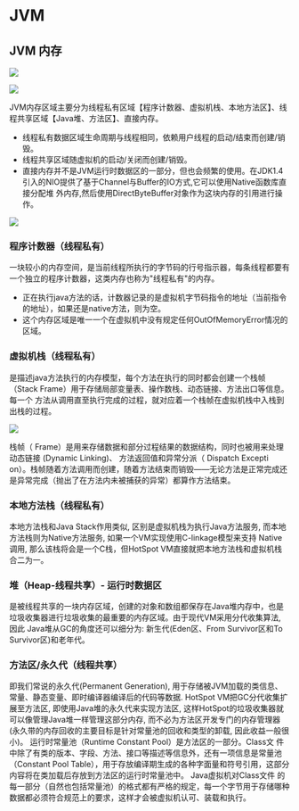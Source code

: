 # JVM
## JVM 内存

![](https://p0.meituan.net/travelcube/132ba6ba720f2bfc6c69b1ce490f7c87693987.jpg)

![](https://box.kancloud.cn/8a541a860d5224d8600f0033eba1422c_605x467.jpg)

JVM内存区域主要分为线程私有区域【程序计数器、虚拟机栈、本地方法区】、线程共享区域【Java堆、方法区】、直接内存。
- 线程私有数据区域生命周期与线程相同，依赖用户线程的启动/结束而创建/销毁。
- 线程共享区域随虚拟机的启动/关闭而创建/销毁。
- 直接内存并不是JVM运行时数据区的一部分，但也会频繁的使用。在JDK1.4引入的NIO提供了基于Channel与Buffer的IO方式,它可以使用Native函数库直接分配堆
外内存,然后使用DirectByteBuffer对象作为这块内存的引用进行操作。

![](https://box.kancloud.cn/4e394e6496424148e28cceff0de8c460_605x397.jpg)

### 程序计数器（线程私有）
一块较小的内存空间，是当前线程所执行的字节码的行号指示器，每条线程都要有一个独立的程序计数器，这类内存也称为"线程私有"的内存。
- 正在执行java方法的话，计数器记录的是虚拟机字节码指令的地址（当前指令的地址），如果还是native方法，则为空。
- 这个内存区域是唯一一个在虚拟机中没有规定任何OutOfMemoryError情况的区域。

### 虚拟机栈（线程私有）
是描述java方法执行的内存模型，每个方法在执行的同时都会创建一个栈帧（Stack Frame）用于存储局部变量表、操作数栈、动态链接、方法出口等信息。每一个
方法从调用直至执行完成的过程，就对应着一个栈帧在虚拟机栈中入栈到出栈的过程。

![](https://box.kancloud.cn/aa2081a0788d7b93eb61038a19b142fd_407x403.png)

栈帧（ Frame）是用来存储数据和部分过程结果的数据结构，同时也被用来处理动态链接 (Dynamic Linking)、 方法返回值和异常分派（ Dispatch Excepti
on）。栈帧随着方法调用而创建，随着方法结束而销毁——无论方法是正常完成还是异常完成（抛出了在方法内未被捕获的异常）都算作方法结束。

### 本地方法栈（线程私有）
本地方法栈和Java Stack作用类似, 区别是虚拟机栈为执行Java方法服务, 而本地方法栈则为Native方法服务, 如果一个VM实现使用C-linkage模型来支持
Native调用, 那么该栈将会是一个C栈，但HotSpot VM直接就把本地方法栈和虚拟机栈合二为一。

### 堆（Heap-线程共享）- 运行时数据区
是被线程共享的一块内存区域，创建的对象和数组都保存在Java堆内存中，也是垃圾收集器进行垃圾收集的最重要的内存区域。由于现代VM采用分代收集算法, 因此
Java堆从GC的角度还可以细分为: 新生代(Eden区、From Survivor区和To Survivor区)和老年代。

### 方法区/永久代（线程共享）
即我们常说的永久代(Permanent Generation), 用于存储被JVM加载的类信息、常量、静态变量、即时编译器编译后的代码等数据. HotSpot VM把GC分代收集扩
展至方法区, 即使用Java堆的永久代来实现方法区, 这样HotSpot的垃圾收集器就可以像管理Java堆一样管理这部分内存, 而不必为方法区开发专门的内存管理器
(永久带的内存回收的主要目标是针对常量池的回收和类型的卸载, 因此收益一般很小)。 运行时常量池（Runtime Constant Pool）是方法区的一部分。Class文
件中除了有类的版本、字段、方法、接口等描述等信息外，还有一项信息是常量池
（Constant Pool Table），用于存放编译期生成的各种字面量和符号引用，这部分内容将在类加载后存放到方法区的运行时常量池中。 Java虚拟机对Class文件
的每一部分（自然也包括常量池）的格式都有严格的规定，每一个字节用于存储哪种数据都必须符合规范上的要求，这样才会被虚拟机认可、装载和执行。


